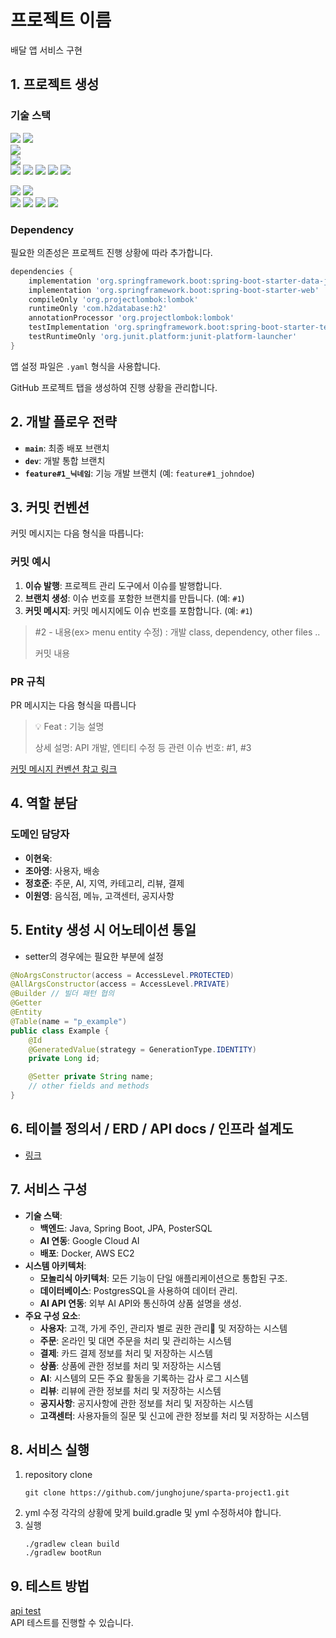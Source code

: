 # 프로젝트 이름

배달 앱 서비스 구현

## 1. 프로젝트 생성

### 기술 스택
<img src="https://img.shields.io/badge/github-181717?style=for-the-badge&logo=github&logoColor=white"> <img src="https://img.shields.io/badge/git-F05032?style=for-the-badge&logo=git&logoColor=white"> <br/>
<img src="https://img.shields.io/badge/chatGPT-74aa9c?style=for-the-badge&logo=openai&logoColor=white"> <br/>
<img src="https://img.shields.io/badge/gradle-02303A?style=for-the-badge&logo=gradle&logoColor=white"> <br/>
<img src="https://img.shields.io/badge/java-007396?style=for-the-badge&logo=java&logoColor=white"> <img src="https://img.shields.io/badge/postgres-%23316192.svg?style=for-the-badge&logo=postgresql&logoColor=white">
<img src="https://img.shields.io/badge/spring-6DB33F?style=for-the-badge&logo=spring&logoColor=white"> <img src="https://img.shields.io/badge/springboot-6DB33F?style=for-the-badge&logo=springboot&logoColor=white"> <img src="https://img.shields.io/badge/springsecurity-6DB33F?style=for-the-badge&logo=springsecurity&logoColor=white"> 

<img src="https://img.shields.io/badge/postgres-%23316192.svg?style=for-the-badge&logo=postgresql&logoColor=white"> <img src="https://img.shields.io/badge/redis-DC382D?style=for-the-badge&logo=redis&logoColor=white"> <br/>
<img src="https://img.shields.io/badge/amazonaws-232F3E?style=for-the-badge&logo=amazonaws&logoColor=white"> 
<img src="https://img.shields.io/badge/amazonec2-FF9900?style=for-the-badge&logo=amazonec2&logoColor=white"> <img src="https://img.shields.io/badge/amazonrds-527FFF?style=for-the-badge&logo=amazonrds&logoColor=white"> <img src="https://img.shields.io/badge/githubactions-2088FF?style=for-the-badge&logo=githubactions&logoColor=white">


### Dependency

필요한 의존성은 프로젝트 진행 상황에 따라 추가합니다.
~~~ gradle
dependencies {
	implementation 'org.springframework.boot:spring-boot-starter-data-jpa'
	implementation 'org.springframework.boot:spring-boot-starter-web'
	compileOnly 'org.projectlombok:lombok'
	runtimeOnly 'com.h2database:h2'
	annotationProcessor 'org.projectlombok:lombok'
	testImplementation 'org.springframework.boot:spring-boot-starter-test'
	testRuntimeOnly 'org.junit.platform:junit-platform-launcher'
}
~~~

앱 설정 파일은 `.yaml` 형식을 사용합니다.

GitHub 프로젝트 탭을 생성하여 진행 상황을 관리합니다.

## 2. 개발 플로우 전략

- **`main`**: 최종 배포 브랜치
- **`dev`**: 개발 통합 브랜치
- **`feature#1_닉네임`**: 기능 개발 브랜치 (예: `feature#1_johndoe`)

## 3. 커밋 컨벤션

커밋 메시지는 다음 형식을 따릅니다:

### 커밋 예시

1. **이슈 발행**: 프로젝트 관리 도구에서 이슈를 발행합니다.
2. **브랜치 생성**: 이슈 번호를 포함한 브랜치를 만듭니다. (예: `#1`)
3. **커밋 메시지**: 커밋 메시지에도 이슈 번호를 포함합니다. (예: `#1`)
>
>#2 - 내용(ex> menu entity 수정) :  개발 class, dependency, other files ..
>
>커밋 내용

### PR 규칙

PR 메시지는 다음 형식을 따릅니다
>💡 Feat : 기능 설명
>
>상세 설명: API 개발, 엔티티 수정 등
>관련 이슈 번호: #1, #3

[커밋 메시지 컨벤션 참고 링크](https://velog.io/@archivvonjang/Git-Commit-Message-Convention)

## 4. 역할 분담

### 도메인 담당자

- **이현욱**: 
- **조아영**: 사용자, 배송
- **정호준**: 주문, AI, 지역, 카테고리, 리뷰, 결제
- **이원영**: 음식점, 메뉴, 고객센터, 공지사항 

## 5. Entity 생성 시 어노테이션 통일
-  setter의 경우에는 필요한 부분에 설정
```java
@NoArgsConstructor(access = AccessLevel.PROTECTED)
@AllArgsConstructor(access = AccessLevel.PRIVATE)
@Builder // 빌더 패턴 협의
@Getter
@Entity
@Table(name = "p_example")
public class Example {
    @Id
    @GeneratedValue(strategy = GenerationType.IDENTITY)
    private Long id;

    @Setter private String name;
    // other fields and methods
}
```

## 6. 테이블 정의서 / ERD / API docs / 인프라 설계도
- [링크](https://www.notion.so/teamsparta/94c097410b9948f2bdb732a7736c634a) 

## 7. 서비스 구성
- **기술 스택**:
    - **백엔드**: Java, Spring Boot, JPA, PosterSQL
    - **AI 연동**: Google Cloud AI
    - **배포**: Docker, AWS EC2
- **시스템 아키텍처**:
    - **모놀리식 아키텍처**: 모든 기능이 단일 애플리케이션으로 통합된 구조.
    - **데이터베이스**: PostgresSQL을 사용하여 데이터 관리.
    - **AI API 연동**: 외부 AI API와 통신하여 상품 설명을 생성.
- **주요 구성 요소**:
    - **사용자**: 고객, 가게 주인, 관리자 별로 권한 관리 및 저장하는 시스템
    - **주문**: 온라인 및 대면 주문을 처리 및 관리하는 시스템
    - **결제**: 카드 결제 정보를 처리 및 저장하는 시스템
    - **상품**: 상품에 관한 정보를 처리 및 저장하는 시스템
    - **AI**: 시스템의 모든 주요 활동을 기록하는 감사 로그 시스템
    - **리뷰**: 리뷰에 관한 정보를 처리 및 저장하는 시스템
    - **공지사항**: 공지사항에 관한 정보를 처리 및 저장하는 시스템
    - **고객센터**: 사용자들의 질문 및 신고에 관한 정보를 처리 및 저장하는 시스템
## 8. 서비스 실행
1. repository clone
   ```
   git clone https://github.com/junghojune/sparta-project1.git
   ```
2. yml 수정
   각각의 상황에 맞게 build.gradle 및 yml 수정하셔야 합니다.
3. 실행
   ```
   ./gradlew clean build
   ./gradlew bootRun      
   ```
## 9. 테스트 방법
[api test](http://ec2-43-202-65-131.ap-northeast-2.compute.amazonaws.com:8080/swagger-ui/index.html)
<br> 
API 테스트를 진행할 수 있습니다.
